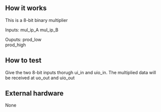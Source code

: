 <!---

This file is used to generate your project datasheet. Please fill in the information below and delete any unused
sections.

You can also include images in this folder and reference them in the markdown. Each image must be less than
512 kb in size, and the combined size of all images must be less than 1 MB.
-->

## How it works
This is a 8-bit binary multiplier

Inputs:
mul_ip_A
mul_ip_B

Ouputs:
prod_low  
prod_high

## How to test
Give the two 8-bit inputs thorugh ui_in and uio_in. The multiplied data will be received at uo_out and uio_out


## External hardware

None